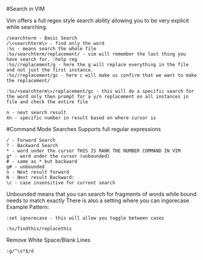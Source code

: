 #Search in VIM

Vim offers a full regex style search ability allowing you to be very explicit while searching.



```
/searchterm - Basic Search
/\<searchterm\> - find only the word
:%s - means search the whole file
:%s/searchterm/replacement/ - vim will remember the last thing you have search for. :help reg
:%s//replacement/g - here the g will replace everything in the file and not just the first instance.
:%s//replacement/gc - here c will make us confirm that we want to make the replacement/

:%s/<searchterm\>/replacement/gc - this will do a specific search for the word only then prompt for a y/n replacement on all instances in file and check the entire file

n - next search result
Xn - specific number in result based on where cursor is
```
#Command Mode Searches
Supports full regular expressions
```
/ - Forward Search
? - Backward Search
* - word under the cursor THIS IS RANK THE NUMBER COMMAND IN VIM
g* - word under the cursor (unbounded)
# - same as * but backward
g# - unbounded
n - Next result forward
N - Next result Backward:
\c - case insensitive for current search

```
Unbounded means that you can search for fragments of words while bound needs to match exactly
There is also a setting where you can ingorecase 
Example Pattern:
```
:set ignorecase - this will allow you toggle between cases

:%s/findthis/replacethis

```

Remove White Space/Blank Lines
```
:g/^\s*$/d
```
